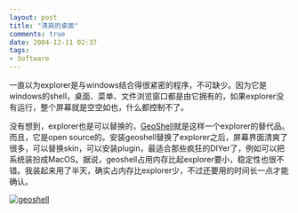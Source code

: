 ```yaml
---
layout: post
title: "清爽的桌面"
comments: true
date: 2004-12-11 02:37
tags:
- Software
---
```

一直以为explorer是与windows结合得很紧密的程序，不可缺少。因为它是windows的shell，桌面、菜单、文件浏览窗口都是由它拥有的，如果explorer没有运行，整个屏幕就是空空如也，什么都控制不了。

没有想到，explorer也是可以替换的，[GeoShell](www.geoshell.com)就是这样一个explorer的替代品。而且，它是open source的。安装geoshell替换了explorer之后，屏幕界面清爽了很多，可以替换skin，可以安装plugin，最适合那些疯狂的DIYer了，例如可以把系统装扮成MacOS。据说，geoshell占用内存比起explorer要小，稳定性也很不错。我装起来用了半天，确实占内存比explorer少，不过还要用的时间长一点才能确认。

[![geoshell](http://photos2.flickr.com/2075928_d0c94036cb.jpg)](http://www.flickr.com/photos/aleung/2075928/)
